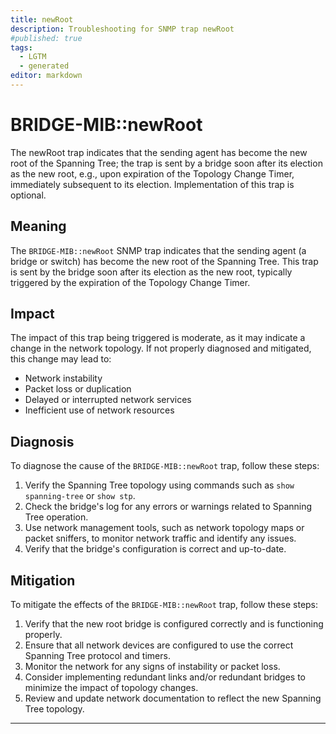 ```yaml
---
title: newRoot
description: Troubleshooting for SNMP trap newRoot
#published: true
tags:
  - LGTM
  - generated
editor: markdown
---
```


# BRIDGE-MIB::newRoot 

The newRoot trap indicates that the sending agent has
become the new root of the Spanning Tree; the trap is
sent by a bridge soon after its election as the new
root, e.g., upon expiration of the Topology Change Timer,
immediately subsequent to its election.  Implementation
of this trap is optional. 



## Meaning

The `BRIDGE-MIB::newRoot` SNMP trap indicates that the sending agent (a bridge or switch) has become the new root of the Spanning Tree. This trap is sent by the bridge soon after its election as the new root, typically triggered by the expiration of the Topology Change Timer.

## Impact

The impact of this trap being triggered is moderate, as it may indicate a change in the network topology. If not properly diagnosed and mitigated, this change may lead to:

* Network instability
* Packet loss or duplication
* Delayed or interrupted network services
* Inefficient use of network resources

## Diagnosis

To diagnose the cause of the `BRIDGE-MIB::newRoot` trap, follow these steps:

1. Verify the Spanning Tree topology using commands such as `show spanning-tree` or `show stp`.
2. Check the bridge's log for any errors or warnings related to Spanning Tree operation.
3. Use network management tools, such as network topology maps or packet sniffers, to monitor network traffic and identify any issues.
4. Verify that the bridge's configuration is correct and up-to-date.

## Mitigation

To mitigate the effects of the `BRIDGE-MIB::newRoot` trap, follow these steps:

1. Verify that the new root bridge is configured correctly and is functioning properly.
2. Ensure that all network devices are configured to use the correct Spanning Tree protocol and timers.
3. Monitor the network for any signs of instability or packet loss.
4. Consider implementing redundant links and/or redundant bridges to minimize the impact of topology changes.
5. Review and update network documentation to reflect the new Spanning Tree topology.
---




